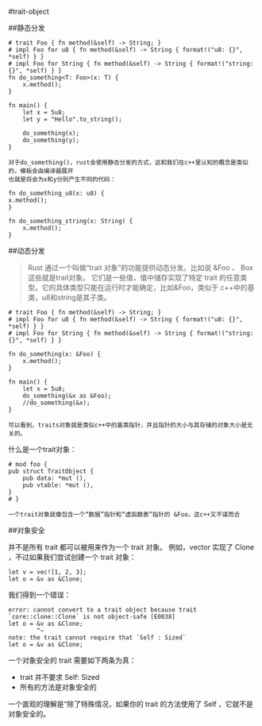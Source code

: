 #trait-object

##静态分发

    # trait Foo { fn method(&self) -> String; }
    # impl Foo for u8 { fn method(&self) -> String { format!("u8: {}", *self) } }
    # impl Foo for String { fn method(&self) -> String { format!("string: {}", *self) } }
    fn do_something<T: Foo>(x: T) {
        x.method();
    }

    fn main() {
        let x = 5u8;
        let y = "Hello".to_string();

        do_something(x);
        do_something(y);
    }
    
    对于do_something()，rust会使用静态分发的方式，这和我们在c++里认知的概念是类似的，模板会由编译器展开
    也就是将会为x和y分别产生不同的代码：
    
    fn do_something_u8(x: u8) {
    x.method();
    }

    fn do_something_string(x: String) {
        x.method();
    }
    
    
##动态分发    

> Rust 通过一个叫做“trait 对象”的功能提供动态分发。比如说 &Foo 、 Box<Foo> 这些就是trait对象。
它们是一些值，值中储存实现了特定 trait 的任意类型。它的具体类型只能在运行时才能确定，比如&Foo，类似于
c++中的基类，u8和string是其子类。

    # trait Foo { fn method(&self) -> String; }
    # impl Foo for u8 { fn method(&self) -> String { format!("u8: {}", *self) } }
    # impl Foo for String { fn method(&self) -> String { format!("string: {}", *self) } }

    fn do_something(x: &Foo) {
        x.method();
    }

    fn main() {
        let x = 5u8;
        do_something(&x as &Foo);
        //do_something(&x);
    }
    
    可以看到，traits对象就是类似c++中的基类指针，并且指针的大小与其存储的对象大小是无关的。
    
什么是一个trait对象：

    # mod foo {
    pub struct TraitObject {
        pub data: *mut (),
        pub vtable: *mut (),
    }
    # }
    
    一个trait对象就像包含一个“数据”指针和“虚函数表”指针的 &Foo，这c++又不谋而合
    
    
##对象安全
    
并不是所有 trait 都可以被用来作为一个 trait 对象。
例如，vector 实现了 Clone ，不过如果我们尝试创建一个 trait 对象：
    
    let v = vec![1, 2, 3];
    let o = &v as &Clone;
    
我们得到一个错误：

    error: cannot convert to a trait object because trait `core::clone::Clone` is not object-safe [E0038]
    let o = &v as &Clone;
            ^~
    note: the trait cannot require that `Self : Sized`
    let o = &v as &Clone;

一个对象安全的 trait 需要如下两条为真：

* trait 并不要求 Self: Sized 
* 所有的方法是对象安全的

一个直观的理解是“除了特殊情况，如果你的 trait 的方法使用了 Self ，它就不是对象安全的。
